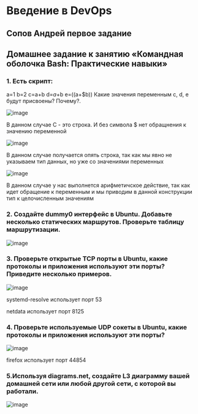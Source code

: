 # Введение в DevOps

##  Сопов Андрей первое задание 


## Домашнее задание к занятию «Командная оболочка Bash: Практические навыки»


### 1. Есть скрипт:

a=1
b=2
c=a+b
d=$a+$b
e=$(($a+$b))
Какие значения переменным c, d, e будут присвоены? Почему?.

![image](https://github.com/lechuk1981/Netology_devops/assets/5323690/47e887c4-0dc7-42e0-9605-ef06135e8b64)

В данном случае С - это строка. И без символа $ нет обращнения к значению переменной

![image](https://github.com/lechuk1981/Netology_devops/assets/5323690/3ddf2a4c-6a6b-4719-817c-6515c592dfe7)

В данном случае получается опять строка, так как мы явно не указываем тип данных, но уже со значениями переменных

![image](https://github.com/lechuk1981/Netology_devops/assets/5323690/32da754f-cb8a-4ebf-b95c-c7f45ff74ef1)

В данном случае у нас выполнется арифметичское действие, так как идет обращение к переменным и мы приводим в данной конструкции тип к целочисленным значениям



### 2. Создайте dummy0 интерфейс в Ubuntu. Добавьте несколько статических маршрутов. Проверьте таблицу маршрутизации.

![image](https://user-images.githubusercontent.com/5323690/236673968-4c6f8bd4-e3bc-43d4-859e-3cd23005f4e9.png)



### 3. Проверьте открытые TCP порты в Ubuntu, какие протоколы и приложения используют эти порты? Приведите несколько примеров.

![image](https://user-images.githubusercontent.com/5323690/236673981-b1ef59ea-d740-426f-aef6-821d352984c6.png)

systemd-resolve  использует порт 53

netdata использует порт 8125

### 4. Проверьте используемые UDP сокеты в Ubuntu, какие протоколы и приложения используют эти порты?

![image](https://user-images.githubusercontent.com/5323690/236674299-e92533e9-efd5-4528-abaa-4dfa631963fb.png)

firefox использует порт 44854

### 5.Используя diagrams.net, создайте L3 диаграмму вашей домашней сети или любой другой сети, с которой вы работали.

![image](https://user-images.githubusercontent.com/5323690/236675019-ae1e247b-41de-40a3-83fd-85eb8b03336c.png)

